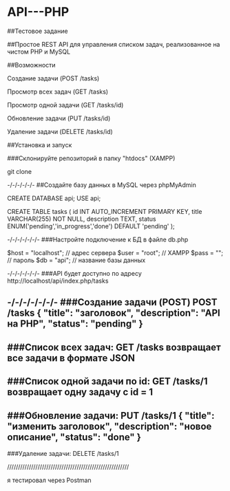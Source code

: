 # API---PHP
##Тестовое задание

##Простое REST API для управления списком задач, реализованное на чистом PHP и MySQL

##Возможности

Создание задачи (POST /tasks)

Просмотр всех задач (GET /tasks)

Просмотр одной задачи (GET /tasks/id)

Обновление задачи (PUT /tasks/id)

Удаление задачи (DELETE /tasks/id)

##Установка и запуск

###Склонируйте репозиторий в папку "htdocs" (XAMPP)

git clone

-/-/-/-/-/-
##Создайте базу данных в MySQL через phpMyAdmin

CREATE DATABASE api;
USE api;

CREATE TABLE tasks (
    id INT AUTO_INCREMENT PRIMARY KEY,
    title VARCHAR(255) NOT NULL,
    description TEXT,
    status ENUM('pending','in_progress','done') DEFAULT 'pending'
);

-/-/-/-/-/-/-
###Настройте подключение к БД в файле db.php

$host = "localhost";   // адрес сервера
$user = "root";        // XAMPP
$pass = "";            // пароль
$db   = "api";    // название базы данных

-/-/-/-/-/-/-
###API будет доступно по адресу
http://localhost/api/index.php/tasks

-/-/-/-/-/-/-
###Создание задачи (POST)
POST /tasks
{
  "title": "заголовок",
  "description": "API на PHP",
  "status": "pending"
}
--------------------------
###Список всех задач: GET /tasks
возвращает все задачи в формате JSON
--------------------------
###Список одной задачи по id: GET /tasks/1
возвращает одну задачу с id = 1
--------------------------
###Обновление задачи: PUT /tasks/1
{
  "title": "изменить заголовок",
  "description": "новое описание",
  "status": "done"
}
-------------------------
###Удаление задачи: DELETE /tasks/1

////////////////////////////////////////////////////////

я тестировал через Postman
